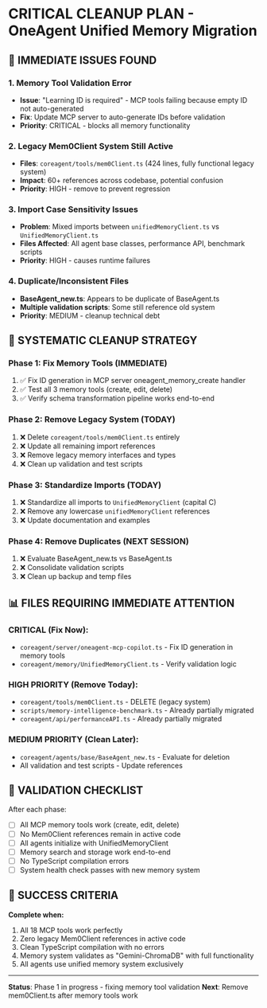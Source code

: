 # CRITICAL CLEANUP PLAN - OneAgent Unified Memory Migration

## 🚨 IMMEDIATE ISSUES FOUND

### 1. **Memory Tool Validation Error**
- **Issue**: "Learning ID is required" - MCP tools failing because empty ID not auto-generated
- **Fix**: Update MCP server to auto-generate IDs before validation
- **Priority**: CRITICAL - blocks all memory functionality

### 2. **Legacy Mem0Client System Still Active**
- **Files**: `coreagent/tools/mem0Client.ts` (424 lines, fully functional legacy system)
- **Impact**: 60+ references across codebase, potential confusion
- **Priority**: HIGH - remove to prevent regression

### 3. **Import Case Sensitivity Issues**
- **Problem**: Mixed imports between `unifiedMemoryClient.ts` vs `UnifiedMemoryClient.ts`
- **Files Affected**: All agent base classes, performance API, benchmark scripts
- **Priority**: HIGH - causes runtime failures

### 4. **Duplicate/Inconsistent Files**
- **BaseAgent_new.ts**: Appears to be duplicate of BaseAgent.ts
- **Multiple validation scripts**: Some still reference old system
- **Priority**: MEDIUM - cleanup technical debt

## 🎯 SYSTEMATIC CLEANUP STRATEGY

### Phase 1: Fix Memory Tools (IMMEDIATE)
1. ✅ Fix ID generation in MCP server oneagent_memory_create handler
2. ✅ Test all 3 memory tools (create, edit, delete)
3. ✅ Verify schema transformation pipeline works end-to-end

### Phase 2: Remove Legacy System (TODAY)
1. ❌ Delete `coreagent/tools/mem0Client.ts` entirely
2. ❌ Update all remaining import references 
3. ❌ Remove legacy memory interfaces and types
4. ❌ Clean up validation and test scripts

### Phase 3: Standardize Imports (TODAY)
1. ❌ Standardize all imports to `UnifiedMemoryClient` (capital C)
2. ❌ Remove any lowercase `unifiedMemoryClient` references
3. ❌ Update documentation and examples

### Phase 4: Remove Duplicates (NEXT SESSION)
1. ❌ Evaluate BaseAgent_new.ts vs BaseAgent.ts
2. ❌ Consolidate validation scripts
3. ❌ Clean up backup and temp files

## 📊 FILES REQUIRING IMMEDIATE ATTENTION

### CRITICAL (Fix Now):
- `coreagent/server/oneagent-mcp-copilot.ts` - Fix ID generation in memory tools
- `coreagent/memory/UnifiedMemoryClient.ts` - Verify validation logic

### HIGH PRIORITY (Remove Today):
- `coreagent/tools/mem0Client.ts` - DELETE (legacy system)
- `scripts/memory-intelligence-benchmark.ts` - Already partially migrated
- `coreagent/api/performanceAPI.ts` - Already partially migrated

### MEDIUM PRIORITY (Clean Later):
- `coreagent/agents/base/BaseAgent_new.ts` - Evaluate for deletion
- All validation and test scripts - Update references

## 🧪 VALIDATION CHECKLIST

After each phase:
- [ ] All MCP memory tools work (create, edit, delete)
- [ ] No Mem0Client references remain in active code
- [ ] All agents initialize with UnifiedMemoryClient
- [ ] Memory search and storage work end-to-end
- [ ] No TypeScript compilation errors
- [ ] System health check passes with new memory system

## 🚀 SUCCESS CRITERIA

**Complete when:**
1. All 18 MCP tools work perfectly
2. Zero legacy Mem0Client references in active code
3. Clean TypeScript compilation with no errors
4. Memory system validates as "Gemini-ChromaDB" with full functionality
5. All agents use unified memory system exclusively

---

**Status**: Phase 1 in progress - fixing memory tool validation
**Next**: Remove mem0Client.ts after memory tools work
